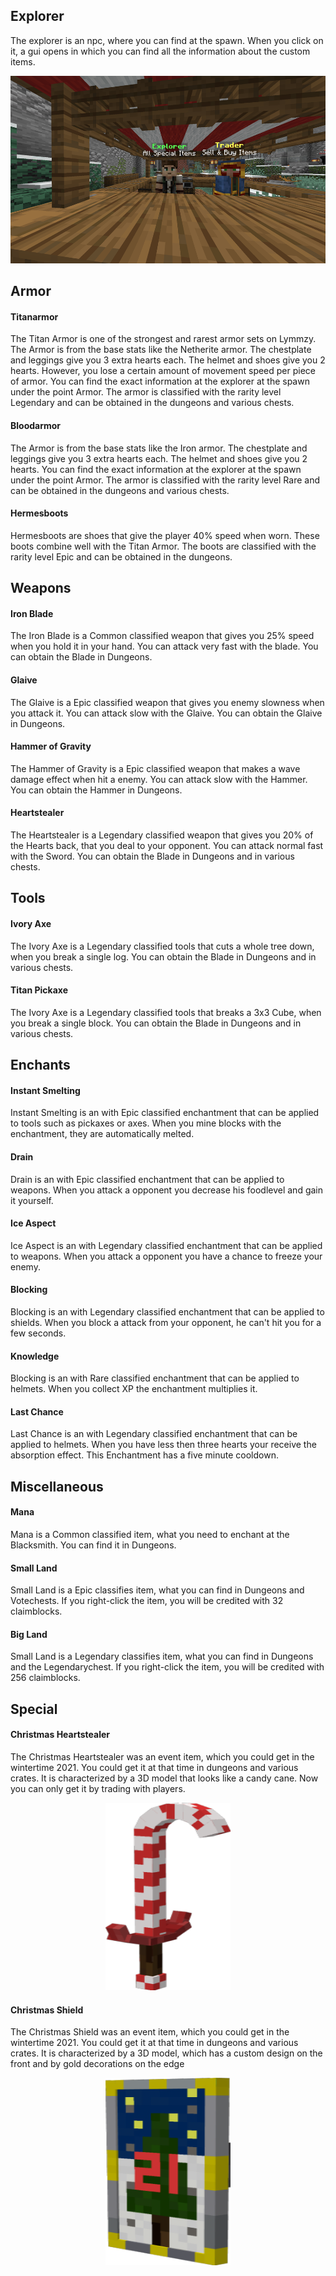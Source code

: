 ## Explorer
The explorer is an npc, where you can find at the spawn. When you click on it, a gui opens in which you can find all the information about the custom items.

<p align="center">
    <img src="https://github.com/gommzystudio/lymmzy_wiki/blob/main/img/explorer.png?raw=true" width="600px" height="300px"></img>
</p>

## Armor
#### Titanarmor
The Titan Armor is one of the strongest and rarest armor sets on Lymmzy. The Armor is from the base stats like the Netherite armor. The chestplate and leggings give you 3 extra hearts each. The helmet and shoes give you 2 hearts. However, you lose a certain amount of movement speed per piece of armor. You can find the exact information at the explorer at the spawn under the point Armor. The armor is classified with the rarity level Legendary and can be obtained in the dungeons and various chests.

#### Bloodarmor
The Armor is from the base stats like the Iron armor. The chestplate and leggings give you 3 extra hearts each. The helmet and shoes give you 2 hearts. You can find the exact information at the explorer at the spawn under the point Armor. The armor is classified with the rarity level Rare and can be obtained in the dungeons and various chests.

#### Hermesboots
Hermesboots are shoes that give the player 40% speed when worn. These boots combine well with the Titan Armor. The boots are classified with the rarity level Epic and can be obtained in the dungeons.

## Weapons
#### Iron Blade
The Iron Blade is a Common classified weapon that gives you 25% speed when you hold it in your hand. You can attack very fast with the blade. You can obtain the Blade in Dungeons.

#### Glaive
The Glaive is a Epic classified weapon that gives you enemy slowness when you attack it. You can attack slow with the Glaive. You can obtain the Glaive in Dungeons.

#### Hammer of Gravity
The Hammer of Gravity is a Epic classified weapon that makes a wave damage effect when hit a enemy. You can attack slow with the Hammer. You can obtain the Hammer in Dungeons.

#### Heartstealer
The Heartstealer is a Legendary classified weapon that gives you 20% of the Hearts back, that you deal to your opponent. You can attack normal fast with the Sword. You can obtain the Blade in Dungeons and in various chests.

## Tools
#### Ivory Axe
The Ivory Axe is a Legendary classified tools that cuts a whole tree down, when you break a single log. You can obtain the Blade in Dungeons and in various chests.

#### Titan Pickaxe
The Ivory Axe is a Legendary classified tools that breaks a 3x3 Cube, when you break a single block. You can obtain the Blade in Dungeons and in various chests.

## Enchants
#### Instant Smelting
Instant Smelting is an with Epic classified enchantment that can be applied to tools such as pickaxes or axes. When you mine blocks with the enchantment, they are automatically melted.

#### Drain
Drain is an with Epic classified enchantment that can be applied to weapons. When you attack a opponent you decrease his foodlevel and gain it yourself.

#### Ice Aspect
Ice Aspect is an with Legendary classified enchantment that can be applied to weapons. When you attack a opponent you have a chance to freeze your enemy.

#### Blocking
Blocking is an with Legendary classified enchantment that can be applied to shields. When you block a attack from your opponent, he can't hit you for a few seconds.

#### Knowledge
Blocking is an with Rare classified enchantment that can be applied to helmets. When you collect XP the enchantment multiplies it.

#### Last Chance
Last Chance is an with Legendary classified enchantment that can be applied to helmets. When you have less then three hearts your receive the absorption effect. This Enchantment has a five minute cooldown.

## Miscellaneous
#### Mana
Mana is a Common classified item, what you need to enchant at the Blacksmith. You can find it in Dungeons.

#### Small Land
Small Land is a Epic classifies item, what you can find in Dungeons and Votechests. If you right-click the item, you will be credited with 32 claimblocks.

#### Big Land
Small Land is a Legendary classifies item, what you can find in Dungeons and the Legendarychest. If you right-click the item, you will be credited with 256 claimblocks.

## Special

#### Christmas Heartstealer
The Christmas Heartstealer was an event item, which you could get in the wintertime 2021. You could get it at that time in dungeons and various crates. It is characterized by a 3D model that looks like a candy cane. Now you can only get it by trading with players.

<p align="center">
    <img src="https://github.com/gommzystudio/lymmzy_wiki/blob/main/img/christmas_sword.png?raw=true" width="200px" height="300px"></img>
</p>

#### Christmas Shield
The Christmas Shield was an event item, which you could get in the wintertime 2021. You could get it at that time in dungeons and various crates. It is characterized by a 3D model, which has a custom design on the front and by gold decorations on the edge

<p align="center">
    <img src="https://github.com/gommzystudio/lymmzy_wiki/blob/main/img/christmas_shield.png?raw=true" width="200px" height="300px"></img>
</p>
